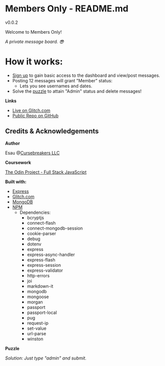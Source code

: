 # Members Only - README.md

v0.0.2

Welcome to Members Only!

*A private message board. 😎*

# How it works:

- [Sign up](/auth/new) to gain basic access to the dashboard and view/post messages.
- Posting 12 messages will grant "Member" status: 
  - Lets you see usernames and dates.
- Solve the [puzzle](/puzzle) to attain "Admin" status and delete messages!

**Links**

- [Live on Glitch.com](https://spangled-gilded-attraction.glitch.me/)
- [Public Repo on GitHub](https://github.com/cursebreakers/members-only)

## Credits & Acknowledgements

**Author**

Esau @[Cursebreakers LLC](https://cursebreakers.net)

**Coursework**

[The Odin Project - Full Stack JavaScript](https://www.theodinproject.com/lessons/nodejs-members-only)

**Built with:**
- [Express](https://expressjs.com/)
- [Glitch.com](https://glitch.com)
- [MongoDB](https://www.mongodb.com/)
- [NPM](https://www.npmjs.com/)
  - Dependencies:
    - bcryptjs
    - connect-flash
    - connect-mongodb-session
    - cookie-parser
    - debug
    - dotenv
    - express
    - express-async-handler
    - express-flash
    - express-session
    - express-validator
    - http-errors
    - joi
    - markdown-it
    - mongodb
    - mongoose
    - morgan
    - passport
    - passport-local
    - pug
    - request-ip
    - set-value
    - url-parse
    - winston

**Puzzle**

*Solution: Just type "admin" and submit.*
